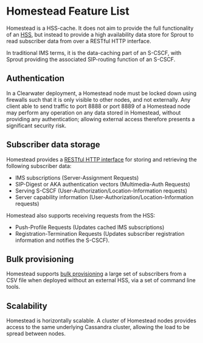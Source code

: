Homestead Feature List
======================

Homestead is a HSS-cache. It does not aim to provide the full functionality of an [HSS](http://www.etsi.org/deliver/etsi_ts/129300_129399/129336/11.01.00_60/ts_129336v110100p.pdf),
but instead to provide a high availability data store for Sprout to read subscriber
data from over a RESTful HTTP interface.

In traditional IMS terms, it is the data-caching part of an S-CSCF,
with Sprout providing the associated SIP-routing function of an S-CSCF.

Authentication
--------------

In a Clearwater deployment, a Homestead node must be locked down using
firewalls such that it is only visible to other nodes, and not externally. Any
client able to send traffic to port 8888 or port 8889 of a Homestead node may perform any
operation on any data stored in Homestead, without providing any
authentication; allowing external access therefore presents a significant
security risk.

Subscriber data storage
-----------------------

Homestead provides a [RESTful HTTP interface](homestead_api.md) for storing and retrieving
the following subscriber data:

* IMS subscriptions (Server-Assignment Requests)
* SIP-Digest or AKA authentication vectors (Multimedia-Auth Requests)
* Serving S-CSCF (User-Authorization/Location-Information requests)
* Server capability information (User-Authorization/Location-Information requests)

Homestead also supports receiving requests from the HSS:

* Push-Profile Requests (Updates cached IMS subscriptions)
* Registration-Termination Requests (Updates subscriber registration information and notifies the S-CSCF).

Bulk provisioning
-----------------

Homestead supports [bulk provisioning](https://github.com/Metaswitch/crest/blob/dev/docs/Bulk-Provisioning%20Numbers.md) a large set of subscribers from a CSV file when deployed without an external HSS, via a set of command line tools.

Scalability
-----------

Homestead is horizontally scalable. A cluster of Homestead nodes provides access to the same
underlying Cassandra cluster, allowing the load to be spread between nodes.
